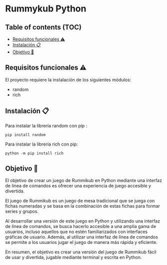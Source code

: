 # Rummykub Python

## Table of contents (TOC)

- [Requisitos funcionales :warning:](#requisitos-funcionales-warning)
- [Instalación :clipboard:](#instalación-clipboard)
- [Objetivo :compass:](#objetivo-compass)

## Requisitos funcionales :warning:

El proyecto requiere la instalación de los siguientes módulos:

- random
- rich

## Instalación :clipboard:

Para instalar la librería random con pip :

    pip install random

Para instalar la librería rich con pip:

    python -m pip install rich

## Objetivo :compass:

El objetivo de crear un juego de Rummikub en Python mediante una interfaz de línea de comandos es ofrecer una experiencia de juego accesible y divertida.

El juego de Rummikub es un juego de mesa tradicional que se juega con fichas numeradas y se basa en la combinación de estas fichas para formar series y grupos.

Al desarrollar una versión de este juego en Python y utilizando una interfaz de línea de comandos, se busca hacerlo accesible a una amplia gama de usuarios, incluso aquellos que no estén familiarizados con interfaces gráficas de usuario. Además, al utilizar una interfaz de línea de comandos se permite a los usuarios jugar el juego de manera más rápida y eficiente.

En resumen, el objetivo es crear una versión del juego de Rummikub fácil de usar y divertida, jugable mediante terminal y escrita en Python.

